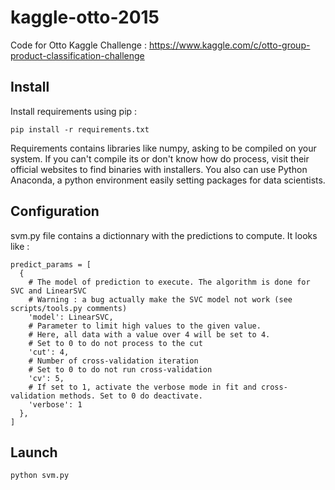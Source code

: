 # kaggle-otto-2015
Code for Otto Kaggle Challenge : https://www.kaggle.com/c/otto-group-product-classification-challenge

## Install

Install requirements using pip :

    pip install -r requirements.txt
    
Requirements contains libraries like numpy, asking to be compiled on your system. If you can't compile its or don't know how do process, visit their official websites to find binaries with installers.
You also can use Python Anaconda, a python environment easily setting packages for data scientists.

## Configuration

svm.py file contains a dictionnary with the predictions to compute. It looks like :

    predict_params = [
      {
        # The model of prediction to execute. The algorithm is done for SVC and LinearSVC
        # Warning : a bug actually make the SVC model not work (see scripts/tools.py comments)
        'model': LinearSVC,
        # Parameter to limit high values to the given value.
        # Here, all data with a value over 4 will be set to 4.
        # Set to 0 to do not process to the cut
        'cut': 4,
        # Number of cross-validation iteration
        # Set to 0 to do not run cross-validation
        'cv': 5,
        # If set to 1, activate the verbose mode in fit and cross-validation methods. Set to 0 do deactivate.
        'verbose': 1
      },
    ]

## Launch

    python svm.py
